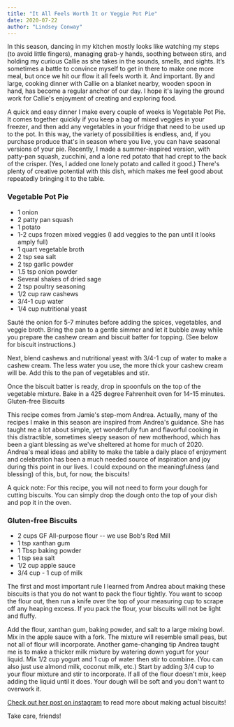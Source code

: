 ```yaml
---
title: "It All Feels Worth It or Veggie Pot Pie"
date: 2020-07-22
author: "Lindsey Conway"
---
```


In this season, dancing in my kitchen mostly looks like watching my steps (to avoid little fingers), managing grab-y hands, soothing between stirs, and holding my curious Callie as she takes in the sounds, smells, and sights. It’s sometimes a battle to convince myself to get in there to make one more meal, but once we hit our flow it all feels worth it. And important. By and large, cooking dinner with Callie on a blanket nearby, wooden spoon in hand, has become a regular anchor of our day. I hope it's laying the ground work for Callie's enjoyment of creating and exploring food.

A quick and easy dinner I make every couple of weeks is Vegetable Pot Pie. It comes together quickly if you keep a bag of mixed veggies in your freezer, and then add any vegetables in your fridge that need to be used up to the pot. In this way, the variety of possibilities is endless, and, if you purchase produce that's in season where you live, you can have seasonal versions of your pie. Recently, I made a summer-inspired version, with patty-pan squash, zucchini, and a lone red potato that had crept to the back of the crisper. (Yes, I added one lonely potato and called it good.) There's plenty of creative potential with this dish, which makes me feel good about repeatedly bringing it to the table.

### Vegetable Pot Pie
- 1 onion
- 2 patty pan squash
- 1 potato
- 1-2 cups frozen mixed veggies (I add veggies to the pan until it looks amply full)
- 1 quart vegetable broth
- 2 tsp sea salt
- 2 tsp garlic powder
- 1.5 tsp onion powder
- Several shakes of dried sage
- 2 tsp poultry seasoning
- 1/2 cup raw cashews
- 3/4-1 cup water
- 1/4 cup nutritional yeast

Sauté the onion for 5-7 minutes before adding the spices, vegetables, and veggie broth. Bring the pan to a gentle simmer and let it bubble away while you prepare the cashew cream and biscuit batter for topping. (See below for biscuit instructions.)

Next, blend cashews and nutritional yeast with 3/4-1 cup of water to make a cashew cream. The less water you use, the more thick your cashew cream will be. Add this to the pan of vegetables and stir.

Once the biscuit batter is ready, drop in spoonfuls on the top of the vegetable mixture. Bake in a 425 degree Fahrenheit oven for 14-15 minutes.
Gluten-free Biscuits

This recipe comes from Jamie's step-mom Andrea. Actually, many of the recipes I make in this season are inspired from Andrea's guidance. She has taught me a lot about simple, yet wonderfully fun and flavorful cooking in this distractible, sometimes sleepy season of new motherhood, which has been a giant blessing as we've sheltered at home for much of 2020. Andrea's meal ideas and ability to make the table a daily place of enjoyment and celebration has been a much needed source of inspiration and joy during this point in our lives. I could expound on the meaningfulness (and blessing) of this, but, for now, the biscuits!

A quick note: For this recipe, you will not need to form your dough for cutting biscuits. You can simply drop the dough onto the top of your dish and pop it in the oven.

### Gluten-free Biscuits
- 2 cups GF All-purpose flour -- we use Bob's Red Mill
- 1 tsp xanthan gum
- 1 Tbsp baking powder
- 1 tsp sea salt
- 1/2 cup apple sauce
- 3/4 cup - 1 cup of milk

The first and most important rule I learned from Andrea about making these biscuits is that you do not want to pack the flour tightly. You want to scoop the flour out, then run a knife over the top of your measuring cup to scrape off any heaping excess. If you pack the flour, your biscuits will not be light and fluffy.

Add the flour, xanthan gum, baking powder, and salt to a large mixing bowl. Mix in the apple sauce with a fork. The mixture will resemble small peas, but not all of flour will incorporate. Another game-changing tip Andrea taught me is to make a thicker milk mixture by watering down yogurt for your liquid. Mix 1/2 cup yogurt and 1 cup of water then stir to combine. (You can also just use almond milk, coconut milk, etc.) Start by adding 3/4 cup to your flour mixture and stir to incorporate. If all of the flour doesn't mix, keep adding the liquid until it does. Your dough will be soft and you don't want to overwork it.

[Check out her post on instagram](https://www.instagram.com/p/B-5BtNahpm4/) to read more about making actual biscuits!

Take care, friends!
